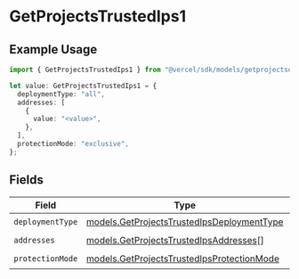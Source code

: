# GetProjectsTrustedIps1

## Example Usage

```typescript
import { GetProjectsTrustedIps1 } from "@vercel/sdk/models/getprojectsop.js";

let value: GetProjectsTrustedIps1 = {
  deploymentType: "all",
  addresses: [
    {
      value: "<value>",
    },
  ],
  protectionMode: "exclusive",
};
```

## Fields

| Field                                                                                          | Type                                                                                           | Required                                                                                       | Description                                                                                    |
| ---------------------------------------------------------------------------------------------- | ---------------------------------------------------------------------------------------------- | ---------------------------------------------------------------------------------------------- | ---------------------------------------------------------------------------------------------- |
| `deploymentType`                                                                               | [models.GetProjectsTrustedIpsDeploymentType](../models/getprojectstrustedipsdeploymenttype.md) | :heavy_check_mark:                                                                             | N/A                                                                                            |
| `addresses`                                                                                    | [models.GetProjectsTrustedIpsAddresses](../models/getprojectstrustedipsaddresses.md)[]         | :heavy_check_mark:                                                                             | N/A                                                                                            |
| `protectionMode`                                                                               | [models.GetProjectsTrustedIpsProtectionMode](../models/getprojectstrustedipsprotectionmode.md) | :heavy_check_mark:                                                                             | N/A                                                                                            |